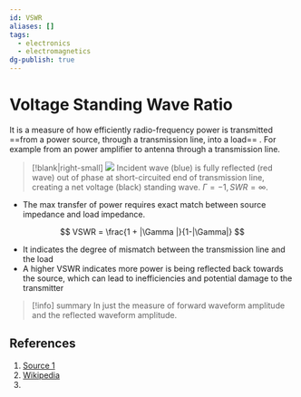 ```yaml
---
id: VSWR
aliases: []
tags:
  - electronics
  - electromagnetics
dg-publish: true
---
```

# Voltage Standing Wave Ratio
It is a measure of how efficiently radio-frequency power is transmitted ==from a power source, through a transmission line, into a load== . For example from an power amplifier to antenna through a transmission line.
>[!blank|right-small]
>![](https://upload.wikimedia.org/wikipedia/commons/7/7d/Standing_wave_2.gif)
Incident wave (blue) is fully reflected (red wave) out of phase at short-circuited end of transmission line, creating a net voltage (black) standing wave. $\Gamma = −1, SWR = \infty$.

- The max transfer of power requires exact match between source impedance and load impedance.

$$
VSWR = \frac{1 + |\Gamma |}{1-|\Gamma|}
$$
- It indicates the degree of mismatch between the transmission line and the load
- A higher VSWR indicates more power is being reflected back towards the source, which can lead to inefficiencies and potential damage to the transmitter
>[!info] summary
>In just the measure of forward waveform amplitude and the reflected waveform amplitude.
## References
1. [Source 1](https://www.analog.com/en/resources/glossary/vswr.html#:~:text=VSWR%20(Voltage%20Standing%20Wave%20Ratio,line%2C%20to%20an%20antenna).)
2. [Wikipedia](https://en.wikipedia.org/wiki/Standing_wave_ratio)
3. 